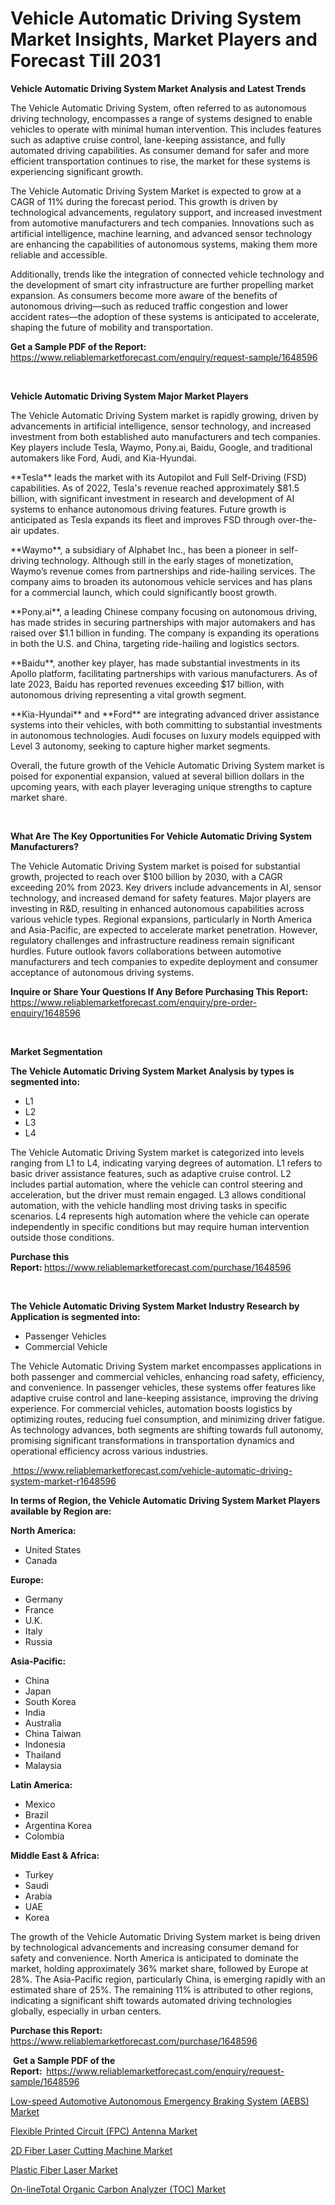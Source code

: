 <p><h1>Vehicle Automatic Driving System Market Insights, Market Players and Forecast Till 2031</h1></p><p><strong>Vehicle Automatic Driving System Market Analysis and Latest Trends</strong></p>
<p><p>The Vehicle Automatic Driving System, often referred to as autonomous driving technology, encompasses a range of systems designed to enable vehicles to operate with minimal human intervention. This includes features such as adaptive cruise control, lane-keeping assistance, and fully automated driving capabilities. As consumer demand for safer and more efficient transportation continues to rise, the market for these systems is experiencing significant growth.</p><p>The Vehicle Automatic Driving System Market is expected to grow at a CAGR of 11% during the forecast period. This growth is driven by technological advancements, regulatory support, and increased investment from automotive manufacturers and tech companies. Innovations such as artificial intelligence, machine learning, and advanced sensor technology are enhancing the capabilities of autonomous systems, making them more reliable and accessible.</p><p>Additionally, trends like the integration of connected vehicle technology and the development of smart city infrastructure are further propelling market expansion. As consumers become more aware of the benefits of autonomous driving—such as reduced traffic congestion and lower accident rates—the adoption of these systems is anticipated to accelerate, shaping the future of mobility and transportation.</p></p>
<p><strong>Get a Sample PDF of the Report:&nbsp;</strong> <a href="https://www.reliablemarketforecast.com/enquiry/request-sample/1648596?utm_campaign=1609&utm_medium=2&utm_source=Github&utm_content=ia&utm_term=15102024&utm_id=vehicle-automatic-driving-system">https://www.reliablemarketforecast.com/enquiry/request-sample/1648596</a></p>
<p>&nbsp;</p>
<p><strong>Vehicle Automatic Driving System Major Market Players</strong></p>
<p><p>The Vehicle Automatic Driving System market is rapidly growing, driven by advancements in artificial intelligence, sensor technology, and increased investment from both established auto manufacturers and tech companies. Key players include Tesla, Waymo, Pony.ai, Baidu, Google, and traditional automakers like Ford, Audi, and Kia-Hyundai.</p><p>**Tesla** leads the market with its Autopilot and Full Self-Driving (FSD) capabilities. As of 2022, Tesla's revenue reached approximately $81.5 billion, with significant investment in research and development of AI systems to enhance autonomous driving features. Future growth is anticipated as Tesla expands its fleet and improves FSD through over-the-air updates.</p><p>**Waymo**, a subsidiary of Alphabet Inc., has been a pioneer in self-driving technology. Although still in the early stages of monetization, Waymo’s revenue comes from partnerships and ride-hailing services. The company aims to broaden its autonomous vehicle services and has plans for a commercial launch, which could significantly boost growth.</p><p>**Pony.ai**, a leading Chinese company focusing on autonomous driving, has made strides in securing partnerships with major automakers and has raised over $1.1 billion in funding. The company is expanding its operations in both the U.S. and China, targeting ride-hailing and logistics sectors.</p><p>**Baidu**, another key player, has made substantial investments in its Apollo platform, facilitating partnerships with various manufacturers. As of late 2023, Baidu has reported revenues exceeding $17 billion, with autonomous driving representing a vital growth segment.</p><p>**Kia-Hyundai** and **Ford** are integrating advanced driver assistance systems into their vehicles, with both committing to substantial investments in autonomous technologies. Audi focuses on luxury models equipped with Level 3 autonomy, seeking to capture higher market segments.</p><p>Overall, the future growth of the Vehicle Automatic Driving System market is poised for exponential expansion, valued at several billion dollars in the upcoming years, with each player leveraging unique strengths to capture market share.</p></p>
<p>&nbsp;</p>
<p><strong>What Are The Key Opportunities For Vehicle Automatic Driving System Manufacturers?</strong></p>
<p><p>The Vehicle Automatic Driving System market is poised for substantial growth, projected to reach over $100 billion by 2030, with a CAGR exceeding 20% from 2023. Key drivers include advancements in AI, sensor technology, and increased demand for safety features. Major players are investing in R&D, resulting in enhanced autonomous capabilities across various vehicle types. Regional expansions, particularly in North America and Asia-Pacific, are expected to accelerate market penetration. However, regulatory challenges and infrastructure readiness remain significant hurdles. Future outlook favors collaborations between automotive manufacturers and tech companies to expedite deployment and consumer acceptance of autonomous driving systems.</p></p>
<p><strong>Inquire or Share Your Questions If Any Before Purchasing This Report:</strong> <a href="https://www.reliablemarketforecast.com/enquiry/pre-order-enquiry/1648596?utm_campaign=1609&utm_medium=2&utm_source=Github&utm_content=ia&utm_term=15102024&utm_id=vehicle-automatic-driving-system">https://www.reliablemarketforecast.com/enquiry/pre-order-enquiry/1648596</a></p>
<p>&nbsp;</p>
<p><strong>Market Segmentation</strong></p>
<p><strong>The Vehicle Automatic Driving System Market Analysis by types is segmented into:</strong></p>
<p><ul><li>L1</li><li>L2</li><li>L3</li><li>L4</li></ul></p>
<p><p>The Vehicle Automatic Driving System market is categorized into levels ranging from L1 to L4, indicating varying degrees of automation. L1 refers to basic driver assistance features, such as adaptive cruise control. L2 includes partial automation, where the vehicle can control steering and acceleration, but the driver must remain engaged. L3 allows conditional automation, with the vehicle handling most driving tasks in specific scenarios. L4 represents high automation where the vehicle can operate independently in specific conditions but may require human intervention outside those conditions.</p></p>
<p><strong>Purchase this Report:&nbsp;</strong><a href="https://www.reliablemarketforecast.com/purchase/1648596?utm_campaign=1609&utm_medium=2&utm_source=Github&utm_content=ia&utm_term=15102024&utm_id=vehicle-automatic-driving-system">https://www.reliablemarketforecast.com/purchase/1648596</a></p>
<p>&nbsp;</p>
<p><strong>The Vehicle Automatic Driving System Market Industry Research by Application is segmented into:</strong></p>
<p><ul><li>Passenger Vehicles</li><li>Commercial Vehicle</li></ul></p>
<p><p>The Vehicle Automatic Driving System market encompasses applications in both passenger and commercial vehicles, enhancing road safety, efficiency, and convenience. In passenger vehicles, these systems offer features like adaptive cruise control and lane-keeping assistance, improving the driving experience. For commercial vehicles, automation boosts logistics by optimizing routes, reducing fuel consumption, and minimizing driver fatigue. As technology advances, both segments are shifting towards full autonomy, promising significant transformations in transportation dynamics and operational efficiency across various industries.</p></p>
<p><a href="https://www.reliablemarketforecast.com/vehicle-automatic-driving-system-market-r1648596?utm_campaign=1609&utm_medium=2&utm_source=Github&utm_content=ia&utm_term=15102024&utm_id=vehicle-automatic-driving-system">&nbsp;https://www.reliablemarketforecast.com/vehicle-automatic-driving-system-market-r1648596</a></p>
<p><strong>In terms of Region, the Vehicle Automatic Driving System Market Players available by Region are:</strong></p>
<p>
    <p> <strong> North America: </strong>
        <ul>
            <li>United States</li>
            <li>Canada</li>
        </ul>
        </p> 
    <p> <strong> Europe: </strong>
        <ul>
            <li>Germany</li>
            <li>France</li>
            <li>U.K.</li>
            <li>Italy</li>
            <li>Russia</li>
        </ul>
        </p> 
    <p> <strong> Asia-Pacific: </strong>
        <ul>
            <li>China</li>
            <li>Japan</li>
            <li>South Korea</li>
            <li>India</li>
            <li>Australia</li>
            <li>China Taiwan</li>
            <li>Indonesia</li>
            <li>Thailand</li>
            <li>Malaysia</li>
        </ul>
        </p> 
    <p> <strong> Latin America: </strong>
        <ul>
            <li>Mexico</li>
            <li>Brazil</li>
            <li>Argentina Korea</li>
            <li>Colombia</li>
        </ul>
        </p> 
    <p> <strong> Middle East & Africa: </strong>
        <ul>
            <li>Turkey</li>
            <li>Saudi</li>
            <li>Arabia</li>
            <li>UAE</li>
            <li>Korea</li>
        </ul>
    </p>
    </p>
<p><p>The growth of the Vehicle Automatic Driving System market is being driven by technological advancements and increasing consumer demand for safety and convenience. North America is anticipated to dominate the market, holding approximately 36% market share, followed by Europe at 28%. The Asia-Pacific region, particularly China, is emerging rapidly with an estimated share of 25%. The remaining 11% is attributed to other regions, indicating a significant shift towards automated driving technologies globally, especially in urban centers.</p></p>
<p><strong>Purchase this Report: </strong><a href="https://www.reliablemarketforecast.com/purchase/1648596?utm_campaign=1609&utm_medium=2&utm_source=Github&utm_content=ia&utm_term=15102024&utm_id=vehicle-automatic-driving-system">https://www.reliablemarketforecast.com/purchase/1648596</a></p>
<p>&nbsp;<strong>Get a Sample PDF of the Report:&nbsp;&nbsp;</strong><a href="https://www.reliablemarketforecast.com/enquiry/request-sample/1648596?utm_campaign=1609&utm_medium=2&utm_source=Github&utm_content=ia&utm_term=15102024&utm_id=vehicle-automatic-driving-system">https://www.reliablemarketforecast.com/enquiry/request-sample/1648596</a></p>
<p><strong></strong></p>
<p><p><a href="https://www.linkedin.com/pulse/low-speed-automotive-autonomous-emergency-braking-system-aebs-ox64e?trk=public_post_embed_feed-article-content&utm_campaign=1609&utm_medium=2&utm_source=Github&utm_content=ia&utm_term=15102024&utm_id=vehicle-automatic-driving-system">Low-speed Automotive Autonomous Emergency Braking System (AEBS) Market</a></p><p><a href="https://www.linkedin.com/pulse/exploring-flexible-printed-circuit-fpc-antenna-market-dynamics-xpn8c?trk=public_post_embed_feed-article-content&utm_campaign=1609&utm_medium=2&utm_source=Github&utm_content=ia&utm_term=15102024&utm_id=vehicle-automatic-driving-system">Flexible Printed Circuit (FPC) Antenna Market</a></p><p><a href="https://www.linkedin.com/pulse/2d-fiber-laser-cutting-machine-market-global-regional-analysis-ky2vc?trk=public_post_embed_feed-article-content&utm_campaign=1609&utm_medium=2&utm_source=Github&utm_content=ia&utm_term=15102024&utm_id=vehicle-automatic-driving-system">2D Fiber Laser Cutting Machine Market</a></p><p><a href="https://www.linkedin.com/pulse/trends-global-plastic-fiber-laser-market-forecast-analysis-lnfqc?trk=public_post_embed_feed-article-content&utm_campaign=1609&utm_medium=2&utm_source=Github&utm_content=ia&utm_term=15102024&utm_id=vehicle-automatic-driving-system">Plastic Fiber Laser Market</a></p><p><a href="https://www.linkedin.com/pulse/on-linetotal-organic-carbon-analyzer-toc-market-consolidation-v7k1c?trk=public_post_embed_feed-article-content&utm_campaign=1609&utm_medium=2&utm_source=Github&utm_content=ia&utm_term=15102024&utm_id=vehicle-automatic-driving-system">On-lineTotal Organic Carbon Analyzer (TOC) Market</a></p></p>